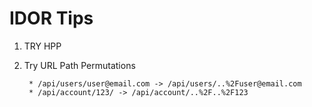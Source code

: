 # IDOR Tips
1. TRY HPP
2. Try URL Path Permutations

        * /api/users/user@email.com -> /api/users/..%2Fuser@email.com
        * /api/account/123/ -> /api/account/..%2F..%2F123
